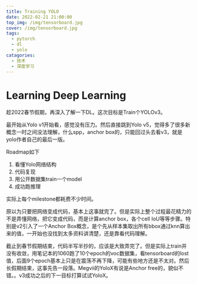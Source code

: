 ```yaml
---
title: Training YOLO
date: 2022-02-21 21:00:00
top_img: /img/tensorboard.jpg
cover: /img/tensorboard.jpg
tags: 
  - pytorch
  - dl
  - yolo
catagories:
  - 技术
  - 深度学习
---
```


# Learning Deep Learning

趁2022春节假期，再深入了解一下DL。这次目标是Train个YOLOv3。

最开始从Yolo v1开始看，感觉没有压力。然后直接跳到Yolo v5，觉得多了很多新概念一时之间没法理解，什么spp，anchor box的，只能回过头去看v3，就是yolo作者自己的最后一版。

Roadmap如下

1. 看懂Yolo网络结构
2. 代码复现
3. 用公开数据集train一个model
4. 成功跑推理

实际上每个milestone都耗费不少时间。

原以为只要把网络变成代码，基本上这事就完了。但是实际上整个过程最花精力的不是弄懂网络，把它变成代码，而是计算anchor box，各个cell IoU等等步骤。特别是v2引入了一个Anchor Box概念，是个先从样本集取出所有bbox通过knn算出来的值，一开始也没找到太多资料讲清楚，还是靠看代码理解。

截止到春节假期结束，代码半写半抄的，应该是大致弄完了。但是实际上train并没有收敛，用笔记本的1060跑了10个epoch的voc数据集，看tensorboard的lost值，后面9个epoch基本上只是在震荡不再下降，可能有些地方还是不太对。然后长假期结束，这事先告一段落。Megvii的YoloX有说是Anchor free的，貌似不错。。v3成功之后的下一目标打算试试YoloX。
